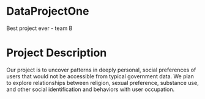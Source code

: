 # DataProjectOne
Best project ever - team B

# Project Description
Our project is to uncover patterns in deeply personal, social preferences of users that would not be accessible from typical government data. We plan to explore relationships between religion, sexual preference, substance use, and other social identification and behaviors with user occupation.

